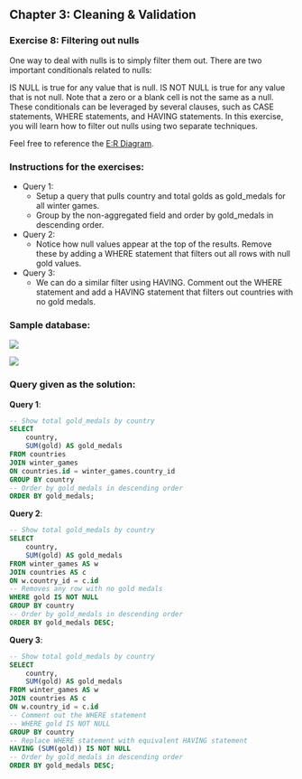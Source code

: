 ## Chapter 3: Cleaning & Validation
### Exercise 8: Filtering out nulls
One way to deal with nulls is to simply filter them out. There are two important conditionals related to nulls:

IS NULL is true for any value that is null.
IS NOT NULL is true for any value that is not null. Note that a zero or a blank cell is not the same as a null.
These conditionals can be leveraged by several clauses, such as CASE statements, WHERE statements, and HAVING statements. In this exercise, you will learn how to filter out nulls using two separate techniques.

Feel free to reference the [E:R Diagram](https://assets.datacamp.com/production/repositories/3815/datasets/ed6586166b9158f3bc66814cb40b059ace13667d/ER_diagram_pdf.png).

### Instructions for the exercises: 
- Query 1: 
    - Setup a query that pulls country and total golds as gold_medals for all winter games.
    - Group by the non-aggregated field and order by gold_medals in descending order.
- Query 2:
    - Notice how null values appear at the top of the results. Remove these by adding a WHERE statement that filters out all rows with null gold values.
- Query 3:
    - We can do a similar filter using HAVING. Comment out the WHERE statement and add a HAVING statement that filters out countries with no gold medals.

### Sample database:

![](https://camo.githubusercontent.com/b031568d9ac99edddb3aed1263ebf10ac3098e61/68747470733a2f2f692e6962622e636f2f646d56564668312f436170747572652d322e706e67)

![](https://camo.githubusercontent.com/bc312c3142ed9abaeda617b00c4aac10382906ce/68747470733a2f2f692e6962622e636f2f564e534e7146462f436170747572652d352e706e67)

### Query given as the solution: 
**Query 1**:
```sql
-- Show total gold_medals by country
SELECT 
	country,
    SUM(gold) AS gold_medals
FROM countries
JOIN winter_games
ON countries.id = winter_games.country_id
GROUP BY country
-- Order by gold_medals in descending order
ORDER BY gold_medals;
```
**Query 2**:
```sql
-- Show total gold_medals by country
SELECT 
	country, 
    SUM(gold) AS gold_medals
FROM winter_games AS w
JOIN countries AS c
ON w.country_id = c.id
-- Removes any row with no gold medals
WHERE gold IS NOT NULL
GROUP BY country
-- Order by gold_medals in descending order
ORDER BY gold_medals DESC;
```
**Query 3**: 
```sql
-- Show total gold_medals by country
SELECT 
	country, 
    SUM(gold) AS gold_medals
FROM winter_games AS w
JOIN countries AS c
ON w.country_id = c.id
-- Comment out the WHERE statement
-- WHERE gold IS NOT NULL
GROUP BY country
-- Replace WHERE statement with equivalent HAVING statement
HAVING (SUM(gold)) IS NOT NULL
-- Order by gold_medals in descending order
ORDER BY gold_medals DESC;
```